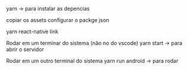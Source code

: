 
yarn -> para instalar as depencias

copiar os assets configurar o packge json

yarn react-native link


Rodar em um terminar do sistema (não no do vscode)
yarn start -> para abrir o servidor

Rodar em um outro terminal do sistema
yarn run android -> para rodar
